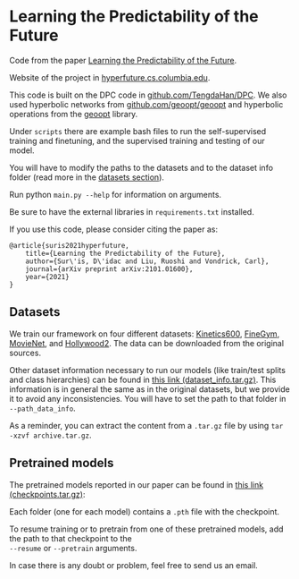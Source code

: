 # Learning the Predictability of the Future 

Code from the paper [Learning the Predictability of the Future](https://arxiv.org/abs/2101.01600).

Website of the project in [hyperfuture.cs.columbia.edu](https://hyperfuture.cs.columbia.edu).

This code is built on the DPC code in [github.com/TengdaHan/DPC](https://github.com/TengdaHan/DPC).
We also used hyperbolic networks from [github.com/geoopt/geoopt](https://github.com/geoopt/geoopt) and hyperbolic
operations from the [geoopt](https://github.com/geoopt/geoopt) library.

Under `scripts` there are example bash files to run the self-supervised training and finetuning, and the 
supervised training and testing of our model.

You will have to modify the paths to the datasets and to the dataset info folder (read more in the 
[datasets section](#datasets)).

Run python `main.py --help` for information on arguments.

Be sure to have the external libraries in `requirements.txt` installed.

If you use this code, please consider citing the paper as:

```
@article{suris2021hyperfuture,
    title={Learning the Predictability of the Future},
    author={Sur\'is, D\'idac and Liu, Ruoshi and Vondrick, Carl},
    journal={arXiv preprint arXiv:2101.01600},
    year={2021}
}
```

## Datasets

We train our framework on four different datasets: [Kinetics600](https://deepmind.com/research/open-source/kinetics), 
[FineGym](https://sdolivia.github.io/FineGym/), [MovieNet](http://movienet.site), and 
[Hollywood2](https://www.di.ens.fr/~laptev/actions/hollywood2/). The data can be downloaded from the original sources.

Other dataset information necessary to run our models (like train/test splits and class hierarchies) can be found in 
[this link (dataset_info.tar.gz)](https://hyperfuture.cs.columbia.edu/dataset_info.tar.gz). This information is in
general the same as in the original datasets, but we provide it to avoid any inconsistencies. You will have to set the 
path to that folder in `--path_data_info`.

As a reminder, you can extract the content from a `.tar.gz` file by using `tar -xzvf archive.tar.gz`.

## Pretrained models

The pretrained models reported in our paper can be found in 
[this link (checkpoints.tar.gz)](https://hyperfuture.cs.columbia.edu/checkpoints.tar.gz):

Each folder (one for each model) contains a `.pth` file with the checkpoint.

To resume training or to pretrain from one of these pretrained models, add the path to that checkpoint to the  
`--resume` or `--pretrain` arguments.

In case there is any doubt or problem, feel free to send us an email.

